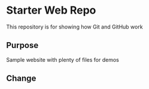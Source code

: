 # Starter Web Repo

This repository is for showing how Git and GitHub work

## Purpose

Sample website with plenty of files for demos

## Change
